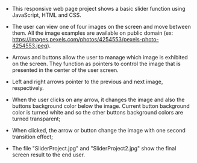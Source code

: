 - This responsive web page project shows a basic slider function using JavaScript, HTML and CSS.

- The user can view one of four images on the screen and move between them. All the image examples are available on public domain (ex: https://images.pexels.com/photos/4254553/pexels-photo-4254553.jpeg).

- Arrows and buttons allow the user to manage which image is exhibited on the screen. They function as pointers to control the image that is presented in the center of the user screen.

- Left and right arrows pointer to the previous and next image, respectively.

- When the user clicks on any arrow, it changes the image and also the buttons background color below the image. Current button background color is turned white and so the other buttons background colors are turned transparent;

- When clicked, the arrow or button change the image with one second transition effect;

- The file "SliderProject.jpg" and "SliderProject2.jpg" show the final screen result to the end user.
